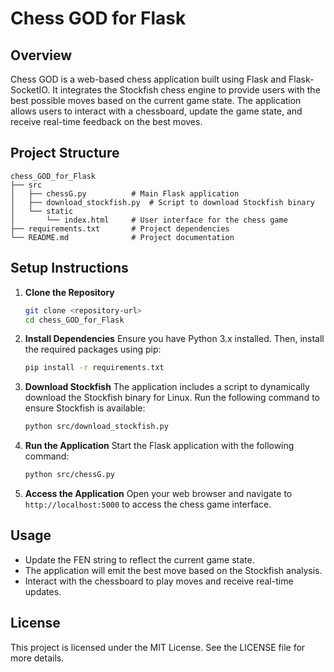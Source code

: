 # Chess GOD for Flask

## Overview
Chess GOD is a web-based chess application built using Flask and Flask-SocketIO. It integrates the Stockfish chess engine to provide users with the best possible moves based on the current game state. The application allows users to interact with a chessboard, update the game state, and receive real-time feedback on the best moves.

## Project Structure
```
chess_GOD_for_Flask
├── src
│   ├── chessG.py          # Main Flask application
│   ├── download_stockfish.py  # Script to download Stockfish binary
│   └── static
│       └── index.html     # User interface for the chess game
├── requirements.txt       # Project dependencies
└── README.md              # Project documentation
```

## Setup Instructions

1. **Clone the Repository**
   ```bash
   git clone <repository-url>
   cd chess_GOD_for_Flask
   ```

2. **Install Dependencies**
   Ensure you have Python 3.x installed. Then, install the required packages using pip:
   ```bash
   pip install -r requirements.txt
   ```

3. **Download Stockfish**
   The application includes a script to dynamically download the Stockfish binary for Linux. Run the following command to ensure Stockfish is available:
   ```bash
   python src/download_stockfish.py
   ```

4. **Run the Application**
   Start the Flask application with the following command:
   ```bash
   python src/chessG.py
   ```

5. **Access the Application**
   Open your web browser and navigate to `http://localhost:5000` to access the chess game interface.

## Usage
- Update the FEN string to reflect the current game state.
- The application will emit the best move based on the Stockfish analysis.
- Interact with the chessboard to play moves and receive real-time updates.

## License
This project is licensed under the MIT License. See the LICENSE file for more details.